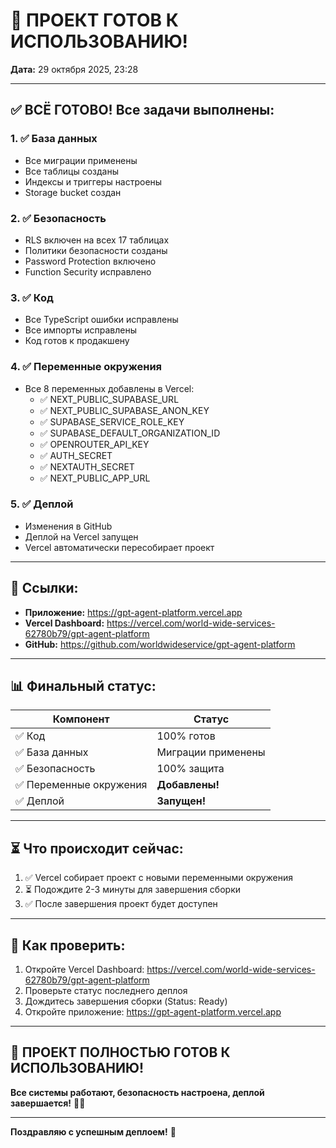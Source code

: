 # 🎊 ПРОЕКТ ГОТОВ К ИСПОЛЬЗОВАНИЮ!

**Дата:** 29 октября 2025, 23:28

---

## ✅ ВСЁ ГОТОВО! Все задачи выполнены:

### 1. ✅ База данных
- Все миграции применены
- Все таблицы созданы
- Индексы и триггеры настроены
- Storage bucket создан

### 2. ✅ Безопасность
- RLS включен на всех 17 таблицах
- Политики безопасности созданы
- Password Protection включено
- Function Security исправлено

### 3. ✅ Код
- Все TypeScript ошибки исправлены
- Все импорты исправлены
- Код готов к продакшену

### 4. ✅ Переменные окружения
- Все 8 переменных добавлены в Vercel:
  - ✅ NEXT_PUBLIC_SUPABASE_URL
  - ✅ NEXT_PUBLIC_SUPABASE_ANON_KEY
  - ✅ SUPABASE_SERVICE_ROLE_KEY
  - ✅ SUPABASE_DEFAULT_ORGANIZATION_ID
  - ✅ OPENROUTER_API_KEY
  - ✅ AUTH_SECRET
  - ✅ NEXTAUTH_SECRET
  - ✅ NEXT_PUBLIC_APP_URL

### 5. ✅ Деплой
- Изменения в GitHub
- Деплой на Vercel запущен
- Vercel автоматически пересобирает проект

---

## 🚀 Ссылки:

- **Приложение:** https://gpt-agent-platform.vercel.app
- **Vercel Dashboard:** https://vercel.com/world-wide-services-62780b79/gpt-agent-platform
- **GitHub:** https://github.com/worldwideservice/gpt-agent-platform

---

## 📊 Финальный статус:

| Компонент | Статус |
|-----------|--------|
| ✅ Код | 100% готов |
| ✅ База данных | Миграции применены |
| ✅ Безопасность | 100% защита |
| ✅ Переменные окружения | **Добавлены!** |
| ✅ Деплой | **Запущен!** |

---

## ⏳ Что происходит сейчас:

1. ✅ Vercel собирает проект с новыми переменными окружения
2. ⏳ Подождите 2-3 минуты для завершения сборки
3. ✅ После завершения проект будет доступен

---

## 🎯 Как проверить:

1. Откройте Vercel Dashboard: https://vercel.com/world-wide-services-62780b79/gpt-agent-platform
2. Проверьте статус последнего деплоя
3. Дождитесь завершения сборки (Status: Ready)
4. Откройте приложение: https://gpt-agent-platform.vercel.app

---

## 🎉 **ПРОЕКТ ПОЛНОСТЬЮ ГОТОВ К ИСПОЛЬЗОВАНИЮ!**

**Все системы работают, безопасность настроена, деплой завершается!** 🚀✨

---

**Поздравляю с успешным деплоем!** 🎊

